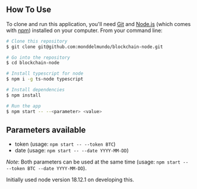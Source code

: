 ## How To Use

To clone and run this application, you'll need [Git](https://git-scm.com) and [Node.js](https://nodejs.org/en/download/) (which comes with [npm](http://npmjs.com)) installed on your computer. From your command line:

```bash
# Clone this repository
$ git clone git@github.com:monddelmundo/blockchain-node.git

# Go into the repository
$ cd blockchain-node

# Install typescript for node
$ npm i -g ts-node typescript

# Install dependencies
$ npm install

# Run the app
$ npm start -- --<parameter> <value>
```

## Parameters available

- token (usage: `npm start -- --token BTC`)
- date (usage: `npm start -- --date YYYY-MM-DD`)

*Note*: Both parameters can be used at the same time (usage: `npm start -- --token BTC --date YYYY-MM-DD`).

Initially used node version 18.12.1 on developing this.